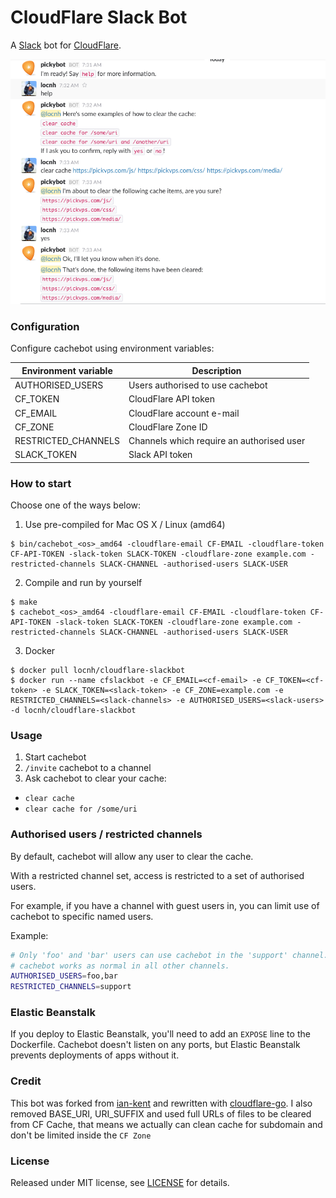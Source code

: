 CloudFlare Slack Bot
========

A [Slack](https://slack.com/) bot for [CloudFlare](https://www.cloudflare.com/).

![Screenshot of cachebot](screenshot.png)

### Configuration

Configure cachebot using environment variables:

| Environment variable | Description
| -------------------- | -----------
| AUTHORISED_USERS     | Users authorised to use cachebot
| CF_TOKEN             | CloudFlare API token
| CF_EMAIL             | CloudFlare account e-mail
| CF_ZONE              | CloudFlare Zone ID
| RESTRICTED_CHANNELS  | Channels which require an authorised user
| SLACK_TOKEN          | Slack API token

### How to start

Choose one of the ways below:

1. Use pre-compiled for Mac OS X / Linux (amd64)

  ```
  $ bin/cachebot_<os>_amd64 -cloudflare-email CF-EMAIL -cloudflare-token CF-API-TOKEN -slack-token SLACK-TOKEN -cloudflare-zone example.com -restricted-channels SLACK-CHANNEL -authorised-users SLACK-USER
  ```

2. Compile and run by yourself

  ```
  $ make
  $ cachebot_<os>_amd64 -cloudflare-email CF-EMAIL -cloudflare-token CF-API-TOKEN -slack-token SLACK-TOKEN -cloudflare-zone example.com -restricted-channels SLACK-CHANNEL -authorised-users SLACK-USER
  ```

3. Docker

  ```
  $ docker pull locnh/cloudflare-slackbot
  $ docker run --name cfslackbot -e CF_EMAIL=<cf-email> -e CF_TOKEN=<cf-token> -e SLACK_TOKEN=<slack-token> -e CF_ZONE=example.com -e RESTRICTED_CHANNELS=<slack-channels> -e AUTHORISED_USERS=<slack-users> -d locnh/cloudflare-slackbot
  ```

### Usage

1. Start cachebot
2. `/invite` cachebot to a channel
3. Ask cachebot to clear your cache:
  - `clear cache`
  - `clear cache for /some/uri`

### Authorised users / restricted channels

By default, cachebot will allow any user to clear the cache.

With a restricted channel set, access is restricted to a set of authorised users.

For example, if you have a channel with guest users in, you can limit use of
cachebot to specific named users.

Example:

```bash
# Only 'foo' and 'bar' users can use cachebot in the 'support' channel.
# cachebot works as normal in all other channels.
AUTHORISED_USERS=foo,bar
RESTRICTED_CHANNELS=support
```

### Elastic Beanstalk

If you deploy to Elastic Beanstalk, you'll need to add an `EXPOSE` line to
the Dockerfile. Cachebot doesn't listen on any ports, but Elastic Beanstalk
prevents deployments of apps without it.

### Credit

This bot was forked from [ian-kent](https://github.com/ian-kent/cachebot) and rewritten with [cloudflare-go](https://github.com/cloudflare/cloudflare-go).
I also removed BASE_URI, URI_SUFFIX and used full URLs of files to be cleared from CF Cache, that means we actually can clean cache for subdomain and don't be limited inside the `CF Zone`

### License

Released under MIT license, see [LICENSE](LICENSE.md) for details.
